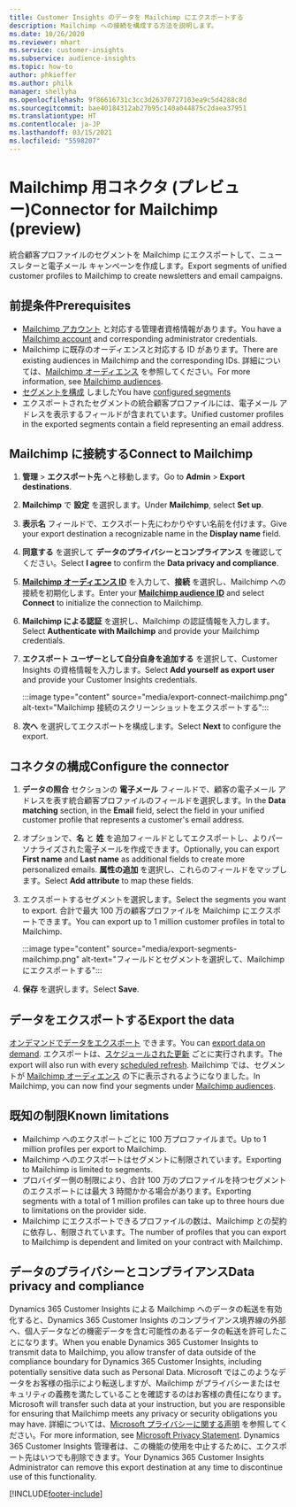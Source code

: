 ```yaml
---
title: Customer Insights のデータを Mailchimp にエクスポートする
description: Mailchimp への接続を構成する方法を説明します。
ms.date: 10/26/2020
ms.reviewer: mhart
ms.service: customer-insights
ms.subservice: audience-insights
ms.topic: how-to
author: phkieffer
ms.author: philk
manager: shellyha
ms.openlocfilehash: 9f86616731c3cc3d26370727103ea9c5d4288c8d
ms.sourcegitcommit: bae40184312ab27b95c140a044875c2daea37951
ms.translationtype: HT
ms.contentlocale: ja-JP
ms.lasthandoff: 03/15/2021
ms.locfileid: "5598207"
---
```

# <a name="connector-for-mailchimp-preview"></a><span data-ttu-id="2d126-103">Mailchimp 用コネクタ (プレビュー)</span><span class="sxs-lookup"><span data-stu-id="2d126-103">Connector for Mailchimp (preview)</span></span>

<span data-ttu-id="2d126-104">統合顧客プロファイルのセグメントを Mailchimp にエクスポートして、ニュースレターと電子メール キャンペーンを作成します。</span><span class="sxs-lookup"><span data-stu-id="2d126-104">Export segments of unified customer profiles to Mailchimp to create newsletters and email campaigns.</span></span>

## <a name="prerequisites"></a><span data-ttu-id="2d126-105">前提条件</span><span class="sxs-lookup"><span data-stu-id="2d126-105">Prerequisites</span></span>

-   <span data-ttu-id="2d126-106">[Mailchimp アカウント](https://mailchimp.com/) と対応する管理者資格情報があります。</span><span class="sxs-lookup"><span data-stu-id="2d126-106">You have a [Mailchimp account](https://mailchimp.com/) and corresponding administrator credentials.</span></span>
-   <span data-ttu-id="2d126-107">Mailchimp に既存のオーディエンスと対応する ID があります。</span><span class="sxs-lookup"><span data-stu-id="2d126-107">There are existing audiences in Mailchimp and the corresponding IDs.</span></span> <span data-ttu-id="2d126-108">詳細については、[Mailchimp オーディエンス](https://mailchimp.com/help/create-audience/) を参照してください。</span><span class="sxs-lookup"><span data-stu-id="2d126-108">For more information, see [Mailchimp audiences](https://mailchimp.com/help/create-audience/).</span></span>
-   <span data-ttu-id="2d126-109">[セグメントを構成](segments.md) しました</span><span class="sxs-lookup"><span data-stu-id="2d126-109">You have [configured segments](segments.md)</span></span>
-   <span data-ttu-id="2d126-110">エクスポートされたセグメントの統合顧客プロファイルには、電子メール アドレスを表示するフィールドが含まれています。</span><span class="sxs-lookup"><span data-stu-id="2d126-110">Unified customer profiles in the exported segments contain a field representing an email address.</span></span>

## <a name="connect-to-mailchimp"></a><span data-ttu-id="2d126-111">Mailchimp に接続する</span><span class="sxs-lookup"><span data-stu-id="2d126-111">Connect to Mailchimp</span></span>

1. <span data-ttu-id="2d126-112">**管理** > **エクスポート先** へと移動します。</span><span class="sxs-lookup"><span data-stu-id="2d126-112">Go to **Admin** > **Export destinations**.</span></span>

1. <span data-ttu-id="2d126-113">**Mailchimp** で **設定** を選択します。</span><span class="sxs-lookup"><span data-stu-id="2d126-113">Under **Mailchimp**, select **Set up**.</span></span>

1. <span data-ttu-id="2d126-114">**表示名** フィールドで、エクスポート先にわかりやすい名前を付けます。</span><span class="sxs-lookup"><span data-stu-id="2d126-114">Give your export destination a recognizable name in the **Display name** field.</span></span>

1. <span data-ttu-id="2d126-115">**同意する** を選択して **データのプライバシーとコンプライアンス** を確認してください。</span><span class="sxs-lookup"><span data-stu-id="2d126-115">Select **I agree** to confirm the **Data privacy and compliance**.</span></span>

1. <span data-ttu-id="2d126-116">**[Mailchimp オーディエンス ID](https://mailchimp.com/help/find-audience-id/)** を入力して、**接続** を選択し、Mailchimp への接続を初期化します。</span><span class="sxs-lookup"><span data-stu-id="2d126-116">Enter your **[Mailchimp audience ID](https://mailchimp.com/help/find-audience-id/)** and select **Connect** to initialize the connection to Mailchimp.</span></span>

1. <span data-ttu-id="2d126-117">**Mailchimp による認証** を選択し、Mailchimp の認証情報を入力します。</span><span class="sxs-lookup"><span data-stu-id="2d126-117">Select **Authenticate with Mailchimp** and provide your Mailchimp credentials.</span></span>

1. <span data-ttu-id="2d126-118">**エクスポート ユーザーとして自分自身を追加する** を選択して、Customer Insights の資格情報を入力します。</span><span class="sxs-lookup"><span data-stu-id="2d126-118">Select **Add yourself as export user** and provide your Customer Insights credentials.</span></span>

   :::image type="content" source="media/export-connect-mailchimp.png" alt-text="Mailchimp 接続のスクリーンショットをエクスポートする":::

1. <span data-ttu-id="2d126-120">**次へ** を選択してエクスポートを構成します。</span><span class="sxs-lookup"><span data-stu-id="2d126-120">Select **Next** to configure the export.</span></span>

## <a name="configure-the-connector"></a><span data-ttu-id="2d126-121">コネクタの構成</span><span class="sxs-lookup"><span data-stu-id="2d126-121">Configure the connector</span></span>

1. <span data-ttu-id="2d126-122">**データの照合** セクションの **電子メール** フィールドで、顧客の電子メール アドレスを表す統合顧客プロファイルのフィールドを選択します。</span><span class="sxs-lookup"><span data-stu-id="2d126-122">In the **Data matching** section, in the **Email** field, select the field in your unified customer profile that represents a customer's email address.</span></span> 

1. <span data-ttu-id="2d126-123">オプションで、**名** と **姓** を追加フィールドとしてエクスポートし、よりパーソナライズされた電子メールを作成できます。</span><span class="sxs-lookup"><span data-stu-id="2d126-123">Optionally, you can export **First name** and **Last name** as additional fields to create more personalized emails.</span></span> <span data-ttu-id="2d126-124">**属性の追加** を選択し、これらのフィールドをマップします。</span><span class="sxs-lookup"><span data-stu-id="2d126-124">Select **Add attribute** to map these fields.</span></span>

1. <span data-ttu-id="2d126-125">エクスポートするセグメントを選択します。</span><span class="sxs-lookup"><span data-stu-id="2d126-125">Select the segments you want to export.</span></span> <span data-ttu-id="2d126-126">合計で最大 100 万の顧客プロファイルを Mailchimp にエクスポートできます。</span><span class="sxs-lookup"><span data-stu-id="2d126-126">You can export up to 1 million customer profiles in total to Mailchimp.</span></span>

   :::image type="content" source="media/export-segments-mailchimp.png" alt-text="フィールドとセグメントを選択して、Mailchimp にエクスポートする":::

1. <span data-ttu-id="2d126-128">**保存** を選択します。</span><span class="sxs-lookup"><span data-stu-id="2d126-128">Select **Save**.</span></span>

## <a name="export-the-data"></a><span data-ttu-id="2d126-129">データをエクスポートする</span><span class="sxs-lookup"><span data-stu-id="2d126-129">Export the data</span></span>

<span data-ttu-id="2d126-130">[オンデマンドでデータをエクスポート](export-destinations.md) できます。</span><span class="sxs-lookup"><span data-stu-id="2d126-130">You can [export data on demand](export-destinations.md).</span></span> <span data-ttu-id="2d126-131">エクスポートは、[スケジュールされた更新](system.md#schedule-tab) ごとに実行されます。</span><span class="sxs-lookup"><span data-stu-id="2d126-131">The export will also run with every [scheduled refresh](system.md#schedule-tab).</span></span> <span data-ttu-id="2d126-132">Mailchimp では、セグメントが [Mailchimp オーディエンス](https://mailchimp.com/help/create-audience/) の下に表示されるようになりました。</span><span class="sxs-lookup"><span data-stu-id="2d126-132">In Mailchimp, you can now find your segments under [Mailchimp audiences](https://mailchimp.com/help/create-audience/).</span></span>

## <a name="known-limitations"></a><span data-ttu-id="2d126-133">既知の制限</span><span class="sxs-lookup"><span data-stu-id="2d126-133">Known limitations</span></span>

- <span data-ttu-id="2d126-134">Mailchimp へのエクスポートごとに 100 万プロファイルまで。</span><span class="sxs-lookup"><span data-stu-id="2d126-134">Up to 1 million profiles per export to Mailchimp.</span></span>
- <span data-ttu-id="2d126-135">Mailchimp へのエクスポートはセグメントに制限されています。</span><span class="sxs-lookup"><span data-stu-id="2d126-135">Exporting to Mailchimp is limited to segments.</span></span>
- <span data-ttu-id="2d126-136">プロバイダー側の制限により、合計 100 万のプロファイルを持つセグメントのエクスポートには最大 3 時間かかる場合があります。</span><span class="sxs-lookup"><span data-stu-id="2d126-136">Exporting segments with a total of 1 million profiles can take up to three hours due to limitations on the provider side.</span></span> 
- <span data-ttu-id="2d126-137">Mailchimp にエクスポートできるプロファイルの数は、Mailchimp との契約に依存し、制限されています。</span><span class="sxs-lookup"><span data-stu-id="2d126-137">The number of profiles that you can export to Mailchimp is dependent and limited on your contract with Mailchimp.</span></span>

## <a name="data-privacy-and-compliance"></a><span data-ttu-id="2d126-138">データのプライバシーとコンプライアンス</span><span class="sxs-lookup"><span data-stu-id="2d126-138">Data privacy and compliance</span></span>

<span data-ttu-id="2d126-139">Dynamics 365 Customer Insights による Mailchimp へのデータの転送を有効化すると、Dynamics 365 Customer Insights のコンプライアンス境界線の外部へ、個人データなどの機密データを含む可能性のあるデータの転送を許可したことになります。</span><span class="sxs-lookup"><span data-stu-id="2d126-139">When you enable Dynamics 365 Customer Insights to transmit data to Mailchimp, you allow transfer of data outside of the compliance boundary for Dynamics 365 Customer Insights, including potentially sensitive data such as Personal Data.</span></span> <span data-ttu-id="2d126-140">Microsoft ではこのようなデータをお客様の指示により転送しますが、Mailchimp がプライバシーまたはセキュリティの義務を満たしていることを確認するのはお客様の責任になります。</span><span class="sxs-lookup"><span data-stu-id="2d126-140">Microsoft will transfer such data at your instruction, but you are responsible for ensuring that Mailchimp meets any privacy or security obligations you may have.</span></span> <span data-ttu-id="2d126-141">詳細については、[Microsoft プライバシーに関する声明](https://go.microsoft.com/fwlink/?linkid=396732) を参照してください。</span><span class="sxs-lookup"><span data-stu-id="2d126-141">For more information, see [Microsoft Privacy Statement](https://go.microsoft.com/fwlink/?linkid=396732).</span></span>
<span data-ttu-id="2d126-142">Dynamics 365 Customer Insights 管理者は、この機能の使用を中止するために、エクスポート先はいつでも削除できます。</span><span class="sxs-lookup"><span data-stu-id="2d126-142">Your Dynamics 365 Customer Insights Administrator can remove this export destination at any time to discontinue use of this functionality.</span></span>


[!INCLUDE[footer-include](../includes/footer-banner.md)]